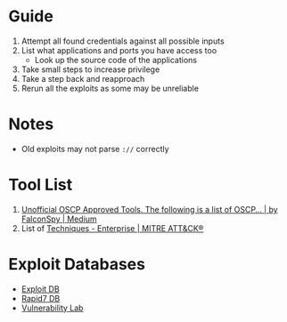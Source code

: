 
# Guide

1. Attempt all found credentials against all possible inputs
2. List what applications and ports you have access too
	* Look up the source code of the applications
3. Take small steps to increase privilege
4. Take a step back and reapproach
5. Rerun all the exploits as some may be unreliable 

# Notes

* Old exploits may not parse `://` correctly 

# Tool List

1. [Unofficial OSCP Approved Tools. The following is a list of OSCP… | by FalconSpy | Medium](https://falconspy.medium.com/unofficial-oscp-approved-tools-b2b4e889e707)
2. List of [Techniques - Enterprise | MITRE ATT&CK®](https://attack.mitre.org/techniques/enterprise/)


# Exploit Databases

* [Exploit DB](https://www.exploit-db.com/)
* [Rapid7 DB](https://www.rapid7.com/db/)
* [Vulnerability Lab](https://www.vulnerability-lab.com/)